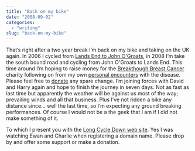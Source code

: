 ```yaml
---
title: "Back on my bike"
date: "2008-09-02"
categories:
  - "writing"
slug: "back-on-my-bike"
---
```


That’s right after a two year break I’m back on my bike and taking on the UK again. In 2006 I cycled from [Lands End to John O'Groats](https://adamchamberlin.info/tagged/end2end/), in 2008 I’m take the south bound road and cycling from John O'Groats to Lands End. This time around I’m hoping to raise money for the [Breakthough Breast Cancer](https://www.breakthrough.org.uk/) charity following on from my own [personal encounters](https://adamchamberlin.info/2007/01/christmas-is-a-trying-time) with the disease. Please feel free to [donate](https://www.justgiving.com/3menonbikes) any spare change. I’m joining forces with David and Harry again and hope to finish the journey in seven days. Not as fast as last time but apparently the weather will be against us most of the way; prevailing winds and all that business. Plus I’ve not ridden a bike any distance since… well the last time, so I’m expecting any ground breaking performances. Of course I would not be a the geek that I am if I did not make something of it.

To which I present you with the [Long Cycle Down web site](https://longcycledown.com). Yes I was watching Ewan and Charlie when registering a domain name. Please drop by and offer some support or make a donation.
